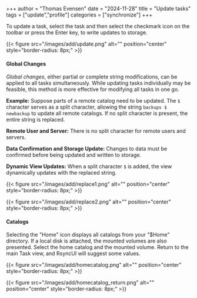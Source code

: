 +++
author = "Thomas Evensen"
date = "2024-11-28"
title =  "Update tasks"
tags = ["update","profile"]
categories = ["synchronize"]
+++

To update a task, select the task and then select the checkmark icon on the toolbar or press the Enter key, to write updates to storage.

{{< figure src="/images/add/update.png" alt="" position="center" style="border-radius: 8px;" >}}

#### Global Changes

*Global changes*, either partial or complete string modifications, can be applied to all tasks simultaneously. While updating tasks individually may be feasible, this method is more effective for modifying all tasks in one go.

**Example:**
Suppose parts of a remote catalog need to be updated. The `$` character serves as a split character, allowing the string `backups $ newbackup` to update all remote catalogs. If no split character is present, the entire string is replaced.

**Remote User and Server:**
There is no split character for remote users and servers.

**Data Confirmation and Storage Update:**
Changes to data must be confirmed before being updated and written to storage.

**Dynamic View Updates:**
When a split character `$` is added, the view dynamically updates with the replaced string.

{{< figure src="/images/add/replace1.png" alt="" position="center" style="border-radius: 8px;" >}}

{{< figure src="/images/add/replace2.png" alt="" position="center" style="border-radius: 8px;" >}}

#### Catalogs

Selecting the "Home" icon displays all catalogs from your "$Home" directory. If a local disk is attached, the mounted volumes are also presented. Select the home catalog and the mounted volume. Return to the main Task view, and RsyncUI will suggest some values.

{{< figure src="/images/add/homecatalog.png" alt="" position="center" style="border-radius: 8px;" >}}

{{< figure src="/images/add/homecatalog_return.png" alt="" position="center" style="border-radius: 8px;" >}}
